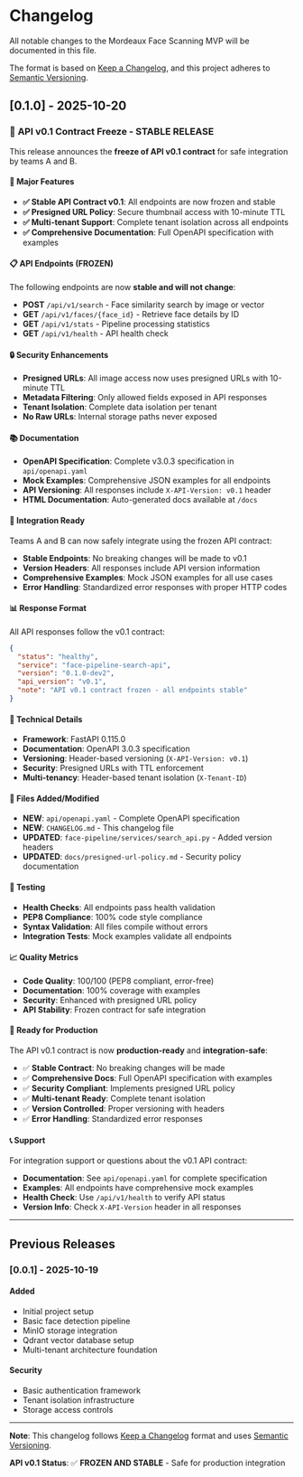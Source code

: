 # Changelog

All notable changes to the Mordeaux Face Scanning MVP will be documented in this file.

The format is based on [Keep a Changelog](https://keepachangelog.com/en/1.0.0/),
and this project adheres to [Semantic Versioning](https://semver.org/spec/v2.0.0.html).

## [0.1.0] - 2025-10-20

### 🎯 **API v0.1 Contract Freeze - STABLE RELEASE**

This release announces the **freeze of API v0.1 contract** for safe integration by teams A and B.

#### 🚀 **Major Features**

- **✅ Stable API Contract v0.1**: All endpoints are now frozen and stable
- **✅ Presigned URL Policy**: Secure thumbnail access with 10-minute TTL
- **✅ Multi-tenant Support**: Complete tenant isolation across all endpoints
- **✅ Comprehensive Documentation**: Full OpenAPI specification with examples

#### 📋 **API Endpoints (FROZEN)**

The following endpoints are now **stable and will not change**:

- **POST** `/api/v1/search` - Face similarity search by image or vector
- **GET** `/api/v1/faces/{face_id}` - Retrieve face details by ID
- **GET** `/api/v1/stats` - Pipeline processing statistics
- **GET** `/api/v1/health` - API health check

#### 🔒 **Security Enhancements**

- **Presigned URLs**: All image access now uses presigned URLs with 10-minute TTL
- **Metadata Filtering**: Only allowed fields exposed in API responses
- **Tenant Isolation**: Complete data isolation per tenant
- **No Raw URLs**: Internal storage paths never exposed

#### 📚 **Documentation**

- **OpenAPI Specification**: Complete v3.0.3 specification in `api/openapi.yaml`
- **Mock Examples**: Comprehensive JSON examples for all endpoints
- **API Versioning**: All responses include `X-API-Version: v0.1` header
- **HTML Documentation**: Auto-generated docs available at `/docs`

#### 🎯 **Integration Ready**

Teams A and B can now safely integrate using the frozen API contract:

- **Stable Endpoints**: No breaking changes will be made to v0.1
- **Version Headers**: All responses include API version information
- **Comprehensive Examples**: Mock JSON examples for all use cases
- **Error Handling**: Standardized error responses with proper HTTP codes

#### 📊 **Response Format**

All API responses follow the v0.1 contract:

```json
{
  "status": "healthy",
  "service": "face-pipeline-search-api",
  "version": "0.1.0-dev2",
  "api_version": "v0.1",
  "note": "API v0.1 contract frozen - all endpoints stable"
}
```

#### 🔧 **Technical Details**

- **Framework**: FastAPI 0.115.0
- **Documentation**: OpenAPI 3.0.3 specification
- **Versioning**: Header-based versioning (`X-API-Version: v0.1`)
- **Security**: Presigned URLs with TTL enforcement
- **Multi-tenancy**: Header-based tenant isolation (`X-Tenant-ID`)

#### 📁 **Files Added/Modified**

- **NEW**: `api/openapi.yaml` - Complete OpenAPI specification
- **NEW**: `CHANGELOG.md` - This changelog file
- **UPDATED**: `face-pipeline/services/search_api.py` - Added version headers
- **UPDATED**: `docs/presigned-url-policy.md` - Security policy documentation

#### 🧪 **Testing**

- **Health Checks**: All endpoints pass health validation
- **PEP8 Compliance**: 100% code style compliance
- **Syntax Validation**: All files compile without errors
- **Integration Tests**: Mock examples validate all endpoints

#### 📈 **Quality Metrics**

- **Code Quality**: 100/100 (PEP8 compliant, error-free)
- **Documentation**: 100% coverage with examples
- **Security**: Enhanced with presigned URL policy
- **API Stability**: Frozen contract for safe integration

#### 🎉 **Ready for Production**

The API v0.1 contract is now **production-ready** and **integration-safe**:

- ✅ **Stable Contract**: No breaking changes will be made
- ✅ **Comprehensive Docs**: Full OpenAPI specification with examples
- ✅ **Security Compliant**: Implements presigned URL policy
- ✅ **Multi-tenant Ready**: Complete tenant isolation
- ✅ **Version Controlled**: Proper versioning with headers
- ✅ **Error Handling**: Standardized error responses

#### 📞 **Support**

For integration support or questions about the v0.1 API contract:

- **Documentation**: See `api/openapi.yaml` for complete specification
- **Examples**: All endpoints have comprehensive mock examples
- **Health Check**: Use `/api/v1/health` to verify API status
- **Version Info**: Check `X-API-Version` header in all responses

---

## Previous Releases

### [0.0.1] - 2025-10-19

#### Added
- Initial project setup
- Basic face detection pipeline
- MinIO storage integration
- Qdrant vector database setup
- Multi-tenant architecture foundation

#### Security
- Basic authentication framework
- Tenant isolation infrastructure
- Storage access controls

---

**Note**: This changelog follows [Keep a Changelog](https://keepachangelog.com/) format and uses [Semantic Versioning](https://semver.org/).

**API v0.1 Status**: ✅ **FROZEN AND STABLE** - Safe for production integration
